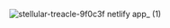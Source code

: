 
![stellular-treacle-9f0c3f netlify app_ (1)](https://github.com/dev-sabbir194/GeometryGenius/assets/121635899/fdd38cc8-9e79-4711-9f82-02d0576c64a8)
